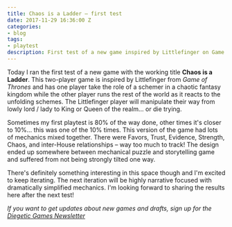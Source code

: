 ```yaml
---
title: Chaos is a Ladder – first test
date: 2017-11-29 16:36:00 Z
categories:
- blog
tags:
- playtest
description: First test of a new game inspired by Littlefinger on Game of Thrones
---
```


Today I ran the first test of a new game with the working title **Chaos is a Ladder**. This two-player game is inspired by Littlefinger from *Game of Thrones* and has one player take the role of a schemer in a chaotic fantasy kingdom while the other player runs the rest of the world as it reacts to the unfolding schemes. The Littlefinger player will manipulate their way from lowly lord / lady to King or Queen of the realm... or die trying.

Sometimes my first playtest is 80% of the way done, other times it's closer to 10%... this was one of the 10% times. This version of the game had lots of mechanics mixed together. There were Favors, Trust, Evidence, Strength, Chaos, and inter-House relationships – way too much to track! The design ended up somewhere between mechanical puzzle and storytelling game and suffered from not being strongly tilted one way.

There's definitely something interesting in this space though and I'm excited to keep iterating. The next iteration will be highly narrative focused with dramatically simplified mechanics. I'm looking forward to sharing the results here after the next test!

*If you want to get updates about new games and drafts, sign up for the [Diegetic Games Newsletter](http://diegeticgames.us9.list-manage1.com/subscribe?u=e4f0b45dd4eb576171853a903&id=cacabf37ec)*
